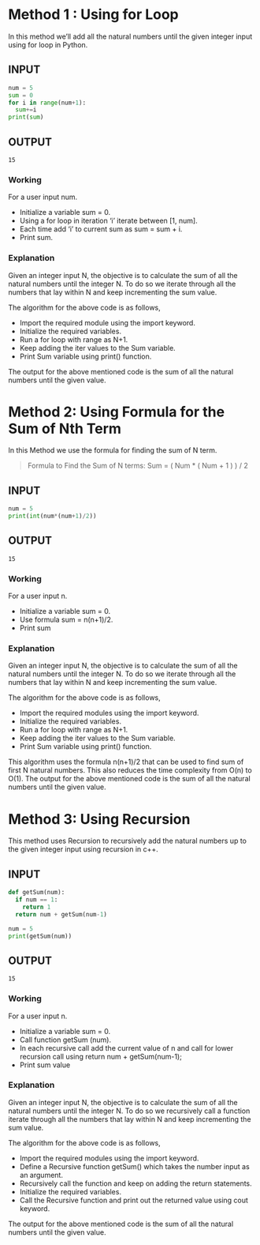 # Method 1 : Using for Loop

In this method we’ll add all the natural numbers until the given integer input using for loop in Python.

## INPUT
```Python
num = 5
sum = 0
for i in range(num+1):
  sum+=i
print(sum)
```
## OUTPUT
```
15
```

### Working

For a user input num.

* Initialize a variable sum = 0.
* Using a for loop in iteration ‘i’ iterate between [1, num].
* Each time add ‘i’ to current sum as sum = sum + i.
* Print sum.

### Explanation

Given an integer input N, the objective is to calculate the sum of all the natural numbers until the integer N. To do so we iterate through all the numbers that lay within N and keep incrementing the sum value.

The algorithm for the above code is as follows,

* Import the required module using the import keyword.
* Initialize the required variables.
* Run a for loop with range as N+1.
* Keep adding the iter values to the Sum variable.
* Print Sum variable using print() function.

The output for the above mentioned code is the sum of all the natural numbers until the given value.

# Method 2: Using Formula for the Sum of Nth Term

In this Method we use the formula for finding the sum of N term.

> Formula to Find the Sum of N terms: 
> Sum = ( Num * ( Num + 1 ) ) / 2

## INPUT
```Python
num = 5
print(int(num*(num+1)/2))
```
## OUTPUT
```
15
```

### Working

For a user input n.

* Initialize a variable sum = 0.
* Use formula sum = n(n+1)/2.
* Print sum

### Explanation

Given an integer input N, the objective is to calculate the sum of all the natural numbers until the integer N. To do so we iterate through all the numbers that lay within N and keep incrementing the sum value.

The algorithm for the above code is as follows,

* Import the required modules using the import keyword.
* Initialize the required variables.
* Run a for loop with range as N+1.
* Keep adding the iter values to the Sum variable.
* Print Sum variable using print() function.

This algorithm uses the formula n(n+1)/2 that can be used to find sum of first N natural numbers. This also reduces the time complexity from O(n) to O(1). The output for the above mentioned code is the sum of all the natural numbers until the given value.

# Method 3: Using Recursion

This method uses Recursion to recursively add the natural numbers up to the given integer input using recursion in c++.

## INPUT
```Python
def getSum(num):
  if num == 1:
    return 1
  return num + getSum(num-1)

num = 5
print(getSum(num))
```
## OUTPUT
```
15
```

### Working

For a user input n.

* Initialize a variable sum = 0.
* Call function getSum (num).
* In each recursive call add the current value of n and call for lower recursion call using return num + getSum(num-1);
* Print sum value

### Explanation

Given an integer input N, the objective is to calculate the sum of all the natural numbers until the integer N. To do so we recursively call a function  iterate through all the numbers that lay within N and keep incrementing the sum value.

The algorithm for the above code is as follows,

* Import the required modules using the import keyword.
* Define a Recursive function getSum() which takes the number input as an argument.
* Recursively call the function and keep on adding the return statements.
* Initialize the required variables.
* Call the Recursive function and print out the returned value using cout keyword.

The output for the above mentioned code is the sum of all the natural numbers until the given value.